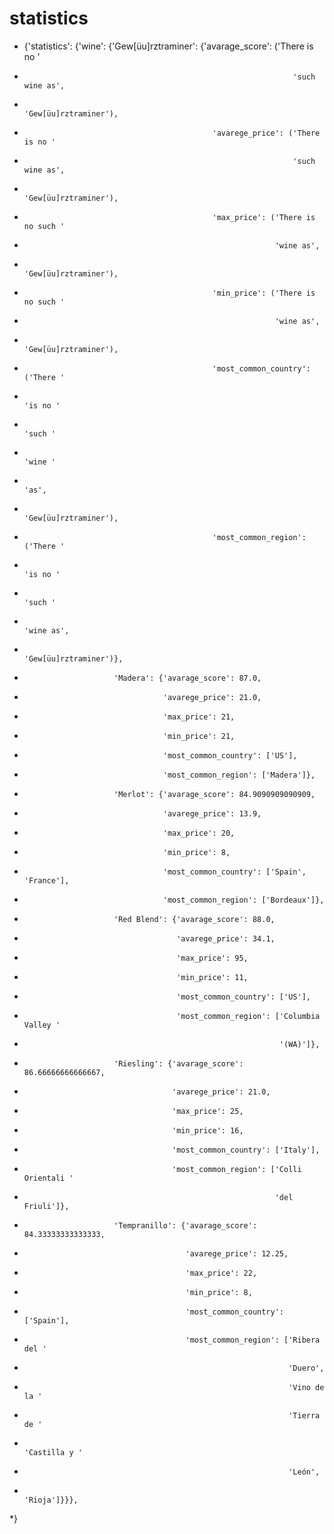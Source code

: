 # statistics #

* {'statistics': {'wine': {'Gew[üu]rztraminer': {'avarage_score': ('There is no '
*                                                                 'such wine as',
*                                                                 'Gew[üu]rztraminer'),
*                                               'avarege_price': ('There is no '
*                                                                 'such wine as',
*                                                                 'Gew[üu]rztraminer'),
*                                               'max_price': ('There is no such '
*                                                             'wine as',
*                                                             'Gew[üu]rztraminer'),
*                                               'min_price': ('There is no such '
*                                                             'wine as',
*                                                             'Gew[üu]rztraminer'),
*                                               'most_common_country': ('There '
*                                                                       'is no '
*                                                                       'such '
*                                                                       'wine '
*                                                                       'as',
*                                                                      'Gew[üu]rztraminer'),
*                                               'most_common_region': ('There '
*                                                                      'is no '
*                                                                      'such '
*                                                                      'wine as',
*                                                                     'Gew[üu]rztraminer')},
*                         'Madera': {'avarage_score': 87.0,
*                                    'avarege_price': 21.0,
*                                    'max_price': 21,
*                                    'min_price': 21,
*                                    'most_common_country': ['US'],
*                                    'most_common_region': ['Madera']},
*                         'Merlot': {'avarage_score': 84.9090909090909,
*                                    'avarege_price': 13.9,
*                                    'max_price': 20,
*                                    'min_price': 8,
*                                    'most_common_country': ['Spain', 'France'],
*                                    'most_common_region': ['Bordeaux']},
*                         'Red Blend': {'avarage_score': 88.0,
*                                       'avarege_price': 34.1,
*                                       'max_price': 95,
*                                       'min_price': 11,
*                                       'most_common_country': ['US'],
*                                       'most_common_region': ['Columbia Valley '
*                                                              '(WA)']},
*                         'Riesling': {'avarage_score': 86.66666666666667,
*                                      'avarege_price': 21.0,
*                                      'max_price': 25,
*                                      'min_price': 16,
*                                      'most_common_country': ['Italy'],
*                                      'most_common_region': ['Colli Orientali '
*                                                             'del Friuli']},
*                         'Tempranillo': {'avarage_score': 84.33333333333333,
*                                         'avarege_price': 12.25,
*                                         'max_price': 22,
*                                         'min_price': 8,
*                                         'most_common_country': ['Spain'],
*                                         'most_common_region': ['Ribera del '
*                                                                'Duero',
*                                                                'Vino de la '
*                                                                'Tierra de '
*                                                                'Castilla y '
*                                                                'León',
*                                                                'Rioja']}}},
*}
